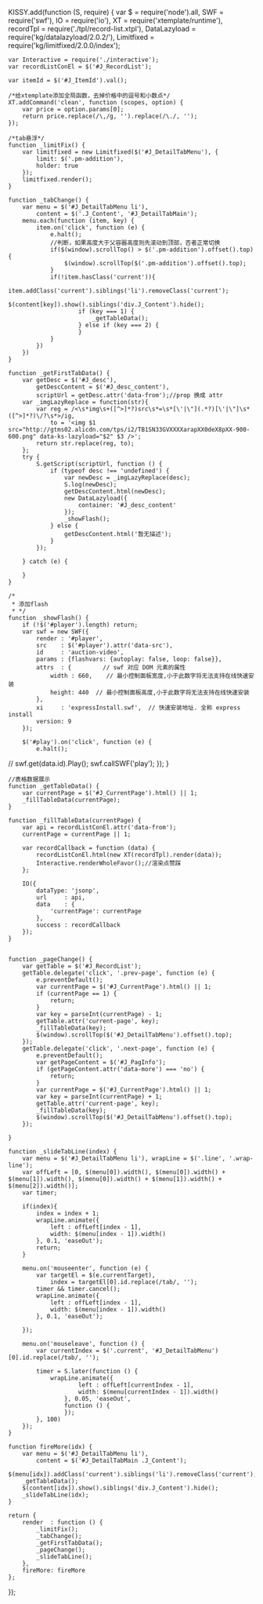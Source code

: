 KISSY.add(function (S, require) {
    var $ = require('node').all,
        SWF = require('swf'),
        IO = require('io'),
        XT = require('xtemplate/runtime'),
        recordTpl = require('./tpl/record-list.xtpl'),
        DataLazyload = require('kg/datalazyload/2.0.2/'),
        Limitfixed = require('kg/limitfixed/2.0.0/index');

    var Interactive = require('./interactive');
    var recordListConEl = $('#J_RecordList');

    var itemId = $('#J_ItemId').val();

    /*给xtemplate添加全局函数，去掉价格中的逗号和小数点*/
    XT.addCommand('clean', function (scopes, option) {
        var price = option.params[0];
        return price.replace(/\,/g, '').replace(/\./, '');
    });

    /*tab悬浮*/
    function _limitFix() {
        var limitfixed = new Limitfixed($('#J_DetailTabMenu'), {
            limit: $('.pm-addition'),
            holder: true
        });
        limitfixed.render();
    }

    function _tabChange() {
        var menu = $('#J_DetailTabMenu li'),
            content = $('.J_Content', '#J_DetailTabMain');
        menu.each(function (item, key) {
            item.on('click', function (e) {
                e.halt();
                //判断，如果高度大于父容器高度则先滚动到顶部，否者正常切换
                if($(window).scrollTop() > $('.pm-addition').offset().top) {
                    $(window).scrollTop($('.pm-addition').offset().top);
                }
                if(!item.hasClass('current')){
                    item.addClass('current').siblings('li').removeClass('current');
                        $(content[key]).show().siblings('div.J_Content').hide();
                        if (key === 1) {
                            _getTableData();
                        } else if (key === 2) {
                        }
                }
            })
        })
    }

    function _getFirstTabData() {
        var getDesc = $('#J_desc'),
            getDescContent = $('#J_desc_content'),
            scriptUrl = getDesc.attr('data-from');//prop 换成 attr
        var _imgLazyReplace = function(str){
            var reg = /<\s*img\s+([^>]*?)src\s*=\s*[\'|\"](.*?)[\'|\"]\s*([^>]*?)\/?\s*>/ig,
                to = '<img $1 src="http://gtms02.alicdn.com/tps/i2/TB1SN33GVXXXXarapXX0deX8pXX-900-600.png" data-ks-lazyload="$2" $3 />';
            return str.replace(reg, to);
        };
        try {
            S.getScript(scriptUrl, function () {
                if (typeof desc !== 'undefined') {
                    var newDesc = _imgLazyReplace(desc);
                    S.log(newDesc);
                    getDescContent.html(newDesc);
                    new DataLazyload({
                        container: '#J_desc_content'
                    });
                    _showFlash();
                } else {
                    getDescContent.html('暂无描述');
                }
            });

        } catch (e) {

        }
    }

    /*
     * 添加flash
     * */
    function _showFlash() {
        if (!$('#player').length) return;
        var swf = new SWF({
            render : '#player',
            src    : $('#player').attr('data-src'),
            id     : 'auction-video',
            params : {flashvars: {autoplay: false, loop: false}},
            attrs  : {         // swf 对应 DOM 元素的属性
                width : 660,    // 最小控制面板宽度,小于此数字将无法支持在线快速安装
                height: 440  // 最小控制面板高度,小于此数字将无法支持在线快速安装
            },
            xi     : 'expressInstall.swf',  // 快速安装地址. 全称 express install
            version: 9
        });

        $('#play').on('click', function (e) {
            e.halt();
//            swf.get(data.id).Play();
            swf.callSWF('play');
        });
    }


    //表格数据展示
    function _getTableData() {
        var currentPage = $('#J_CurrentPage').html() || 1;
        _fillTableData(currentPage);
    }

    function _fillTableData(currentPage) {
        var api = recordListConEl.attr('data-from');
        currentPage = currentPage || 1;

        var recordCallback = function (data) {
            recordListConEl.html(new XT(recordTpl).render(data));
            Interactive.renderWholeFavor();//渲染点赞踩
        };

        IO({
            dataType: 'jsonp',
            url     : api,
            data    : {
                'currentPage': currentPage
            },
            success : recordCallback
        });
    }


    function _pageChange() {
        var getTable = $('#J_RecordList');
        getTable.delegate('click', '.prev-page', function (e) {
            e.preventDefault();
            var currentPage = $('#J_CurrentPage').html() || 1;
            if (currentPage == 1) {
                return;
            }
            var key = parseInt(currentPage) - 1;
            getTable.attr('current-page', key);
            _fillTableData(key);
            $(window).scrollTop($('#J_DetailTabMenu').offset().top);
        });
        getTable.delegate('click', '.next-page', function (e) {
            e.preventDefault();
            var getPageContent = $('#J_PagInfo');
            if (getPageContent.attr('data-more') === 'no') {
                return;
            }
            var currentPage = $('#J_CurrentPage').html() || 1;
            var key = parseInt(currentPage) + 1;
            getTable.attr('current-page', key);
            _fillTableData(key);
            $(window).scrollTop($('#J_DetailTabMenu').offset().top);
        });

    }

    function _slideTabLine(index) {
        var menu = $('#J_DetailTabMenu li'), wrapLine = $('.line', '.wrap-line');
        var offLeft = [0, $(menu[0]).width(), $(menu[0]).width() + $(menu[1]).width(), $(menu[0]).width() + $(menu[1]).width() + $(menu[2]).width()];
        var timer;

        if(index){
            index = index + 1;
            wrapLine.animate({
                left : offLeft[index - 1],
                width: $(menu[index - 1]).width()
            }, 0.1, 'easeOut');
            return;
        }

        menu.on('mouseenter', function (e) {
            var targetEl = $(e.currentTarget),
                index = targetEl[0].id.replace(/tab/, '');
            timer && timer.cancel();
            wrapLine.animate({
                left : offLeft[index - 1],
                width: $(menu[index - 1]).width()
            }, 0.1, 'easeOut');

        });

        menu.on('mouseleave', function () {
            var currentIndex = $('.current', '#J_DetailTabMenu')[0].id.replace(/tab/, '');

            timer = S.later(function () {
                wrapLine.animate({
                        left : offLeft[currentIndex - 1],
                        width: $(menu[currentIndex - 1]).width()
                    }, 0.05, 'easeOut',
                    function () {
                    });
            }, 100)
        });
    }

    function fireMore(idx) {
        var menu = $('#J_DetailTabMenu li'),
            content = $('#J_DetailTabMain .J_Content');
        $(menu[idx]).addClass('current').siblings('li').removeClass('current');
        _getTableData();
        $(content[idx]).show().siblings('div.J_Content').hide();
        _slideTabLine(idx);
    }

    return {
        render  : function () {
            _limitFix();
            _tabChange();
            _getFirstTabData();
            _pageChange();
            _slideTabLine();
        },
        fireMore: fireMore
    };
});
